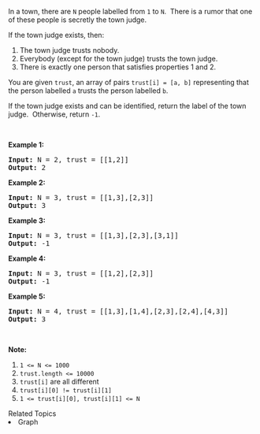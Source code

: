 <p>In a town, there are <code>N</code> people labelled from&nbsp;<code>1</code> to <code>N</code>.&nbsp; There is a rumor that one of these people is secretly the town judge.</p>

<p>If the&nbsp;town judge exists, then:</p>

<ol>
	<li>The town judge trusts nobody.</li>
	<li>Everybody (except for the town judge) trusts the town judge.</li>
	<li>There is exactly one person that satisfies properties 1 and 2.</li>
</ol>

<p>You are given <code>trust</code>, an array of pairs <code>trust[i] = [a, b]</code> representing that the person labelled <code>a</code> trusts the person labelled <code>b</code>.</p>

<p>If the town judge exists and can be identified, return the label of the town judge.&nbsp; Otherwise, return <code>-1</code>.</p>

<p>&nbsp;</p>

<p><strong>Example 1:</strong></p>

<pre>
<strong>Input: </strong>N = <span id="example-input-1-1">2</span>, trust = <span id="example-input-1-2">[[1,2]]</span>
<strong>Output: </strong><span id="example-output-1">2</span>
</pre>

<div>
<p><strong>Example 2:</strong></p>

<pre>
<strong>Input: </strong>N = <span id="example-input-2-1">3</span>, trust = <span id="example-input-2-2">[[1,3],[2,3]]</span>
<strong>Output: </strong><span id="example-output-2">3</span>
</pre>

<div>
<p><strong>Example 3:</strong></p>

<pre>
<strong>Input: </strong>N = <span id="example-input-3-1">3</span>, trust = <span id="example-input-3-2">[[1,3],[2,3],[3,1]]</span>
<strong>Output: </strong><span id="example-output-3">-1</span>
</pre>

<div>
<p><strong>Example 4:</strong></p>

<pre>
<strong>Input: </strong>N = <span id="example-input-4-1">3</span>, trust = <span id="example-input-4-2">[[1,2],[2,3]]</span>
<strong>Output: </strong><span id="example-output-4">-1</span>
</pre>

<div>
<p><strong>Example 5:</strong></p>

<pre>
<strong>Input: </strong>N = <span id="example-input-5-1">4</span>, trust = <span id="example-input-5-2">[[1,3],[1,4],[2,3],[2,4],[4,3]]</span>
<strong>Output: </strong><span id="example-output-5">3</span></pre>

<p>&nbsp;</p>
</div>
</div>
</div>
</div>

<p><strong>Note:</strong></p>

<ol>
	<li><code>1 &lt;= N &lt;= 1000</code></li>
	<li><code>trust.length &lt;= 10000</code></li>
	<li><code>trust[i]</code> are all different</li>
	<li><code>trust[i][0] != trust[i][1]</code></li>
	<li><code>1 &lt;= trust[i][0], trust[i][1] &lt;= N</code></li>
</ol>
<div><div>Related Topics</div><div><li>Graph</li></div></div>